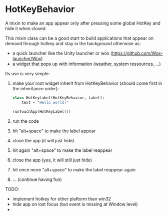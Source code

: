 # HotKeyBehavior
A mixin to make an app appear only after pressing some global HotKey and hide it when closed.

This mixin class can be a good start to build applications 
that appear on demand through hotkey and stay in the background otherwise as:
 - a quick launcher like the Unity launcher or wox (https://github.com/Wox-launcher/Wox)
 - a widget that pops up with information (weather, system ressources, ...)

Its use is very simple:
 1. make your root widget inherit from HotKeyBehavior (should come first in the inheritance order):
 
    ```python
    class HotKeyLabel(HotKeyBehavior, Label):
        text = "Hello world!"

    runTouchApp(HotKeyLabel())
    ```
    
 2. run the code
 3. hit "alt+space" to make the label appear
 4. close the app (it will just hide)
 5. hit again "alt+space" to make the label reappear
 6. close the app (yes, it will still just hide)
 7. hit once more "alt+space" to make the label reappear again
 8. ... (continue having fun)

TODO:
 - implement hotkey for other plaftorm than win32
 - hide app on lost focus (but event is missing at Window level)
 -
 
